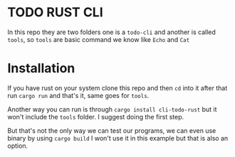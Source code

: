 # TODO RUST CLI

In this repo they are two folders one is a `todo-cli` and another is called `tools`, so `tools` are basic command we know like `Echo` and `Cat`


# Installation

If you have rust on your system clone this repo and then `cd` into it after that run `cargo run` and that's it, same goes for `tools`.

Another way you can run is through `cargo install cli-todo-rust` but it won't include the `tools` folder. I suggest doing the first step.


But that's not the only way we can test our programs, we can even use binary  by using `cargo build` I won't use it in this example but that is also an option.
